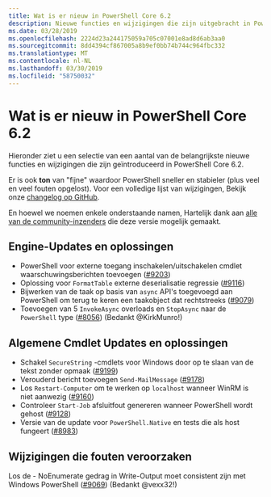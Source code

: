 ```yaml
---
title: Wat is er nieuw in PowerShell Core 6.2
description: Nieuwe functies en wijzigingen die zijn uitgebracht in PowerShell Core 6.2
ms.date: 03/28/2019
ms.openlocfilehash: 2224d23a244175059a705c07001e8ad8d6ab3aa0
ms.sourcegitcommit: 8dd4394cf867005a8b9ef0bb74b744c964fbc332
ms.translationtype: MT
ms.contentlocale: nl-NL
ms.lasthandoff: 03/30/2019
ms.locfileid: "58750032"
---
```

# <a name="whats-new-in-powershell-core-62"></a>Wat is er nieuw in PowerShell Core 6.2

Hieronder ziet u een selectie van een aantal van de belangrijkste nieuwe functies en wijzigingen die zijn geïntroduceerd in PowerShell Core 6.2.

Er is ook **ton** van "fijne" waardoor PowerShell sneller en stabieler (plus veel en veel fouten opgelost).
Voor een volledige lijst van wijzigingen, Bekijk onze [changelog op GitHub](https://github.com/PowerShell/PowerShell/blob/master/CHANGELOG.md).

En hoewel we noemen enkele onderstaande namen, Hartelijk dank aan [alle van de community-inzenders](https://github.com/PowerShell/PowerShell/graphs/contributors) die deze versie mogelijk gemaakt.

## <a name="engine-updates-and-fixes"></a>Engine-Updates en oplossingen

- PowerShell voor externe toegang inschakelen/uitschakelen cmdlet waarschuwingsberichten toevoegen ([#9203][])
- Oplossing voor `FormatTable` externe deserialisatie regressie ([#9116][])
- Bijwerken van de taak op basis van `async` API's toegevoegd aan PowerShell om terug te keren een taakobject dat rechtstreeks ([#9079][])
- Toevoegen van 5 `InvokeAsync` overloads en `StopAsync` naar de `PowerShell` type ([#8056][]) (Bedankt @KirkMunro!)

## <a name="general-cmdlet-updates-and-fixes"></a>Algemene Cmdlet Updates en oplossingen

- Schakel `SecureString` -cmdlets voor Windows door op te slaan van de tekst zonder opmaak ([#9199][])
- Verouderd bericht toevoegen `Send-MailMessage` ([#9178][])
- Los `Restart-Computer` om te werken op `localhost` wanneer WinRM is niet aanwezig ([#9160][])
- Controleer `Start-Job` afsluitfout genereren wanneer PowerShell wordt gehost ([#9128][])
- Versie van de update voor `PowerShell.Native` en tests die als host fungeert ([#8983][])

## <a name="breaking-changes"></a>Wijzigingen die fouten veroorzaken

Los de - NoEnumerate gedrag in Write-Output moet consistent zijn met Windows PowerShell ([#9069][]) (Bedankt @vexx32!)

<!-- Link references -->
[#8056]: https://github.com/PowerShell/PowerShell/pull/8056
[#8983]: https://github.com/PowerShell/PowerShell/pull/8983
[#9069]: https://github.com/PowerShell/PowerShell/pull/9069
[#9079]: https://github.com/PowerShell/PowerShell/pull/9079
[#9116]: https://github.com/PowerShell/PowerShell/pull/9116
[#9128]: https://github.com/PowerShell/PowerShell/pull/9128
[#9160]: https://github.com/PowerShell/PowerShell/pull/9160
[#9178]: https://github.com/PowerShell/PowerShell/pull/9178
[#9199]: https://github.com/PowerShell/PowerShell/pull/9199
[#9203]: https://github.com/PowerShell/PowerShell/pull/9203
